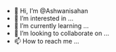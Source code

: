 - 👋 Hi, I’m @Ashwanisahan
- 👀 I’m interested in ...
- 🌱 I’m currently learning ...
- 💞️ I’m looking to collaborate on ...
- 📫 How to reach me ...

<!---
Ashwanisahan/Ashwanisahan is a ✨ special ✨ repository because its `README.md` (this file) appears on your GitHub profile.
You can click the Preview link to take a look at your changes.
--->
